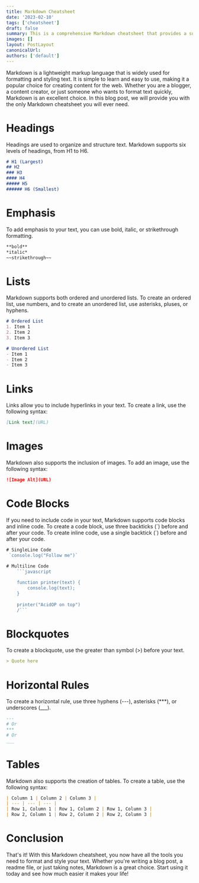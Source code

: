 ```yaml
---
title: Markdown Cheatsheet
date: '2023-02-10'
tags: ['cheatsheet']
draft: false
summary: This is a comprehensive Markdown cheatsheet that provides a summary of all the essential syntax needed to format and style text in Markdown. It covers headings, emphasis, lists, links, images, code blocks, blockquotes, horizontal rules, and tables. Whether you are a blogger, content creator, or just someone who wants to format text quickly, this cheatsheet will be all you need to get started with Markdown.
images: []
layout: PostLayout
canonicalUrl:
authors: ['default']
---
```


Markdown is a lightweight markup language that is widely used for formatting and styling text. It is simple to learn and easy to use, making it a popular choice for creating content for the web. Whether you are a blogger, a content creator, or just someone who wants to format text quickly, Markdown is an excellent choice. In this blog post, we will provide you with the only Markdown cheatsheet you will ever need.

# Headings

Headings are used to organize and structure text. Markdown supports six levels of headings, from H1 to H6.

```markdown
# H1 (Largest)
## H2
### H3
#### H4
##### H5
###### H6 (Smallest)
```

# Emphasis

To add emphasis to your text, you can use bold, italic, or strikethrough formatting.

```markdown
**bold**
*italic*
~~strikethrough~~
```

# Lists

Markdown supports both ordered and unordered lists. To create an ordered list, use numbers, and to create an unordered list, use asterisks, pluses, or hyphens.

```md
# Ordered List
1. Item 1
2. Item 2
3. Item 3

# Unordered List
- Item 1
- Item 2
- Item 3
```

# Links

Links allow you to include hyperlinks in your text. To create a link, use the following syntax:

```markdown
[Link text](URL)
```

# Images

Markdown also supports the inclusion of images. To add an image, use the following syntax:

```markdown
![Image Alt](URL)
```

# Code Blocks

If you need to include code in your text, Markdown supports code blocks and inline code. To create a code block, use three backticks (\`) before and after your code. To create inline code, use a single backtick (\`) before and after your code.

```javascript
# SingleLine Code
 `console.log("Follow me")`

# Multiline Code
    ```javascript
    
    function printer(text) {
	    console.log(text);
    }
    
    printer("AcidOP on top")
    /```
```


# Blockquotes

To create a blockquote, use the greater than symbol (>) before your text.

```markdown
> Quote here
```

# Horizontal Rules

To create a horizontal rule, use three hyphens (---), asterisks (***), or underscores (___).

```markdown
---
# Or
***
# Or
___
```

# Tables

Markdown also supports the creation of tables. To create a table, use the following syntax:

```markdown
| Column 1 | Column 2 | Column 3 |
| --- | --- | --- |
| Row 1, Column 1 | Row 1, Column 2 | Row 1, Column 3 |
| Row 2, Column 1 | Row 2, Column 2 | Row 2, Column 3 |
```

# Conclusion

That's it! With this Markdown cheatsheet, you now have all the tools you need to format and style your text. Whether you're writing a blog post, a readme file, or just taking notes, Markdown is a great choice. Start using it today and see how much easier it makes your life!